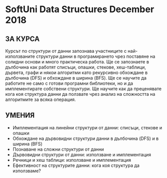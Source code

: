 # **SoftUni Data Structures December 2018**

## **ЗА КУРСА**

Курсът по структури от данни запознава участниците с най-използваните структури данни в програмирането чрез поставяне на солидни основи и много практическа работа. Ще се запознаете в дълбочина как работят списъци, опашки, стекове, хеш-таблици, дървета, графи и някои алгоритми като рекурсивно обхождане в дълбочина (DFS) и обхождане в ширина (BFS). Ще се научите да работите не само с готови програмни библиотеки, но и да имплементирате собствени структури. Ще научите как да преценявате кога коя структура данни да ползвате чрез анализ на сложността на алгоритмите за всяка операция.

## **УМЕНИЯ**

 - Имплементация на линейни структури от данни: списъци, стекове и опашки
 - Обхождане на дървовидни структури данни в дълбочина (DFS) и в ширина (BFS)
 - Познаване на сложни структури от данни
 - Дървовидни структури от данни: използване и имплементация
 - Речници и хеш таблици: използване и имплементация
 - Ефективност на структурите данни: кога коя структура да използваме?